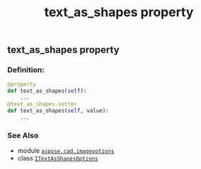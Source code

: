﻿---
title: text_as_shapes property
second_title: Aspose.CAD for Python via .NET API References
description: 
type: docs
weight: 30
url: /python-net/aspose.cad.imageoptions/itextasshapesoptions/text_as_shapes/
is_root: false
---

## text_as_shapes property

### Definition:
```python
@property
def text_as_shapes(self):
    ...
@text_as_shapes.setter
def text_as_shapes(self, value):
    ...
```

### See Also
* module [`aspose.cad.imageoptions`](../../)
* class [`ITextAsShapesOptions`](/cad/python-net/aspose.cad.imageoptions/itextasshapesoptions)
